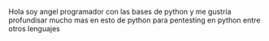 Hola soy angel programador con las bases de python y me gustria profundisar mucho mas en esto de python para pentesting en python entre otros lenguajes

<!---
angellvelas/angellvelas is a ✨ special ✨ repository because its `README.md` (this file) appears on your GitHub profile.
You can click the Preview link to take a look at your changes.
--->
